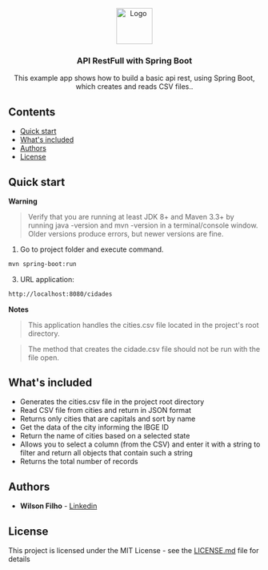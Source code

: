 <p align="center">
  <a href="https://spring.io/">
    <img src="https://spring.io/img/homepage/icon-spring-boot.svg" alt="Logo" width=72 height=72>
  </a>

  <h3 align="center">API RestFull with Spring Boot</h3>

  <p align="center">
    This example app shows how to build a basic api rest, using Spring Boot, which creates and reads CSV files..
  </p>
</p>

## Contents

- [Quick start](#quick-start)
- [What's included](#whats-included)
- [Authors](#authors)
- [License](#license)

## Quick start

**Warning**

> Verify that you are running at least JDK 8+ and Maven 3.3+ by running java -version and mvn -version in a terminal/console window. Older versions produce errors, but newer versions are fine.

1. Go to project folder and execute command.
 ```bash
 mvn spring-boot:run
 ```

 3. URL application:
 ```bash
 http://localhost:8080/cidades
 ```
 
 **Notes**
 > This application handles the cities.csv file located in the project's root directory.
 
 > The method that creates the cidade.csv file should not be run with the file open.

## What's included

* Generates the cities.csv file in the project root directory
* Read CSV file from cities and return in JSON format
* Returns only cities that are capitals and sort by name
* Get the data of the city informing the IBGE ID
* Return the name of cities based on a selected state
* Allows you to select a column (from the CSV) and enter it with a string to filter and return all objects that contain such a string
* Returns the total number of records

## Authors

* **Wilson Filho**  - [Linkedin](https://www.linkedin.com/in/wilson-filho-4424b5bb)

## License

This project is licensed under the MIT License - see the [LICENSE.md](LICENSE.md) file for details
